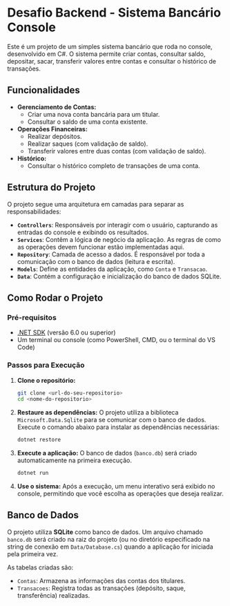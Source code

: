 # Desafio Backend - Sistema Bancário Console

Este é um projeto de um simples sistema bancário que roda no console, desenvolvido em C#. O sistema permite criar contas, consultar saldo, depositar, sacar, transferir valores entre contas e consultar o histórico de transações.

## Funcionalidades

* **Gerenciamento de Contas:**
    * Criar uma nova conta bancária para um titular.
    * Consultar o saldo de uma conta existente.
* **Operações Financeiras:**
    * Realizar depósitos.
    * Realizar saques (com validação de saldo).
    * Transferir valores entre duas contas (com validação de saldo).
* **Histórico:**
    * Consultar o histórico completo de transações de uma conta.

## Estrutura do Projeto

O projeto segue uma arquitetura em camadas para separar as responsabilidades:

* **`Controllers`**: Responsáveis por interagir com o usuário, capturando as entradas do console e exibindo os resultados.
* **`Services`**: Contêm a lógica de negócio da aplicação. As regras de como as operações devem funcionar estão implementadas aqui.
* **`Repository`**: Camada de acesso a dados. É responsável por toda a comunicação com o banco de dados (leitura e escrita).
* **`Models`**: Define as entidades da aplicação, como `Conta` e `Transacao`.
* **`Data`**: Contém a configuração e inicialização do banco de dados SQLite.

## Como Rodar o Projeto

### Pré-requisitos

* [.NET SDK](https://dotnet.microsoft.com/download) (versão 6.0 ou superior)
* Um terminal ou console (como PowerShell, CMD, ou o terminal do VS Code)

### Passos para Execução

1.  **Clone o repositório:**
    ```bash
    git clone <url-do-seu-repositorio>
    cd <nome-do-repositorio>
    ```

2.  **Restaure as dependências:**
    O projeto utiliza a biblioteca `Microsoft.Data.Sqlite` para se comunicar com o banco de dados. Execute o comando abaixo para instalar as dependências necessárias:
    ```bash
    dotnet restore
    ```

3.  **Execute a aplicação:**
    O banco de dados (`banco.db`) será criado automaticamente na primeira execução.
    ```bash
    dotnet run
    ```

4.  **Use o sistema:**
    Após a execução, um menu interativo será exibido no console, permitindo que você escolha as operações que deseja realizar.

## Banco de Dados

O projeto utiliza **SQLite** como banco de dados. Um arquivo chamado `banco.db` será criado na raiz do projeto (ou no diretório especificado na string de conexão em `Data/Database.cs`) quando a aplicação for iniciada pela primeira vez.

As tabelas criadas são:
* `Contas`: Armazena as informações das contas dos titulares.
* `Transacoes`: Registra todas as transações (depósito, saque, transferência) realizadas.
